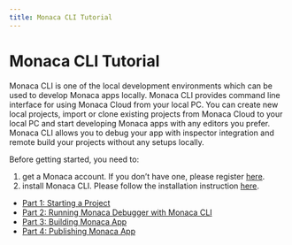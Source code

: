 ```yaml
---
title: Monaca CLI Tutorial
---
```


# Monaca CLI Tutorial

Monaca CLI is one of the local development environments which can be
used to develop Monaca apps locally. Monaca CLI provides command line
interface for using Monaca Cloud from your local PC. You can create new
local projects, import or clone existing projects from Monaca Cloud to
your local PC and start developing Monaca apps with any editors you
prefer. Monaca CLI allows you to debug your app with inspector
integration and remote build your projects without any setups locally.

Before getting started, you need to:

1. get a Monaca account. If you don’t have one, please register [here](https://monaca.mobi/en/register/start).
2. install Monaca CLI. Please follow the installation instruction [here](http://docs.monaca.io/en/monaca_cli/manual/overview/#install-monaca-cli).

- [Part 1: Starting a Project](starting_project)
- [Part 2: Running Monaca Debugger with Monaca CLI](testing_debugging)
- [Part 3: Building Monaca App](building_app)
- [Part 4: Publishing Monaca App](publishing_app)
